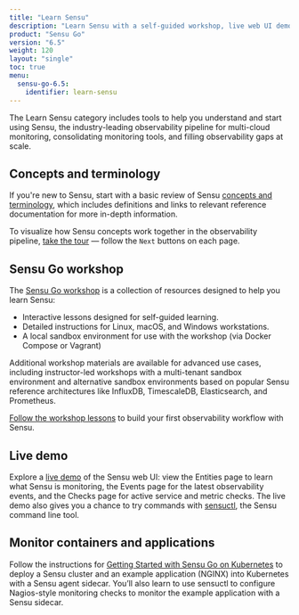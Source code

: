 ```yaml
---
title: "Learn Sensu"
description: "Learn Sensu with a self-guided workshop, live web UI demo, and a glossary of Sensu terminology with links to in-depth documentation."
product: "Sensu Go"
version: "6.5"
weight: 120
layout: "single"
toc: true
menu:
  sensu-go-6.5:
    identifier: learn-sensu
---
```


The Learn Sensu category includes tools to help you understand and start using Sensu, the industry-leading observability pipeline for multi-cloud monitoring, consolidating monitoring tools, and filling observability gaps at scale.

## Concepts and terminology

If you're new to Sensu, start with a basic review of Sensu [concepts and terminology][1], which includes definitions and links to relevant reference documentation for more in-depth information.

To visualize how Sensu concepts work together in the observability pipeline, [take the tour][6] &mdash; follow the `Next` buttons on each page.

## Sensu Go workshop

The [Sensu Go workshop][2] is a collection of resources designed to help you learn Sensu:

- Interactive lessons designed for self-guided learning.
- Detailed instructions for Linux, macOS, and Windows workstations.
- A local sandbox environment for use with the workshop (via Docker Compose or Vagrant)

Additional workshop materials are available for advanced use cases, including instructor-led workshops with a multi-tenant sandbox environment and alternative sandbox environments based on popular Sensu reference architectures like InfluxDB, TimescaleDB, Elasticsearch, and Prometheus.

[Follow the workshop lessons][4] to build your first observability workflow with Sensu.

## Live demo

Explore a [live demo][3] of the Sensu web UI: view the Entities page to learn what Sensu is monitoring, the Events page for the latest observability events, and the Checks page for active service and metric checks.
The live demo also gives you a chance to try commands with [sensuctl][8], the Sensu command line tool.

## Monitor containers and applications

Follow the instructions for [Getting Started with Sensu Go on Kubernetes][5] to deploy a Sensu cluster and an example application (NGINX) into Kubernetes with a Sensu agent sidecar.
You’ll also learn to use sensuctl to configure Nagios-style monitoring checks to monitor the example application with a Sensu sidecar.


[1]: concepts-terminology/
[2]: https://github.com/sensu/sensu-go-workshop
[3]: demo/
[4]: https://github.com/sensu/sensu-go-workshop#overview
[5]: https://github.com/sensu/sensu-k8s-quick-start
[6]: ../observability-pipeline/
[8]: ../sensuctl/
